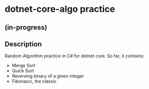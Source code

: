 # dotnet-core-algo practice
## (in-progress)
## Description

Random Algorithm practice in C# for dotnet core. 
So far, it contains:
- Merge Sort
- Quick Sort
- Reversing binary of a given integer
- Fibonacci, the classic
